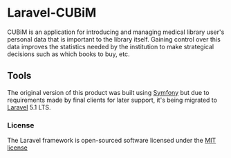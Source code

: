 # Laravel-CUBiM

CUBiM is an application for introducing and managing medical library user's personal data that is important to the library itself. Gaining control over this data improves the statistics 
needed by the institution to make strategical decisions such as which books to buy, etc.

## Tools

The original version of this product was built using [Symfony](http://symfony.com) but due to requirements made by final clients for later support, it's being migrated to [Laravel](http://laravel.com) 5.1 LTS.

### License

The Laravel framework is open-sourced software licensed under the [MIT license](http://opensource.org/licenses/MIT)
